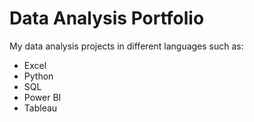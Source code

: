 # Data Analysis Portfolio

My data analysis projects in different languages such as:
- Excel
- Python
- SQL
- Power BI
- Tableau
